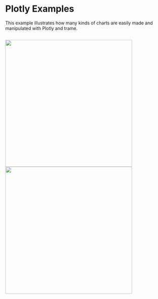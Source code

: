 # Plotly Examples

This example illustrates how many kinds of charts are easily made and manipulated with Plotly and trame.

<p style="float: left;">
  <img src="../../../../../docs/content/examples/PlotlyContour.jpg" width="400">
  <img src="../../../../../docs/content/examples/PlotlyScatterPlot.jpg" width="400">
</p>
